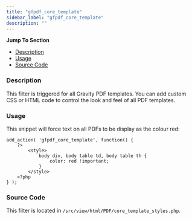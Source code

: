 ```yaml
---
title: "gfpdf_core_template"
sidebar_label: "gfpdf_core_template"
description: ""
---
```


**Jump To Section**

* [Description](#description)
* [Usage](#usage)
* [Source Code](#source-code)

### Description 

This filter is triggered for all Gravity PDF templates. You can add custom CSS or HTML code to control the look and feel of all PDF templates.

### Usage 

This snippet will force text on all PDFs to be display as the colour red:

```.language-php 
add_action( 'gfpdf_core_template', function() {
	?>
		<style>
			body div, body table td, body table th {
				color: red !important;
			}
		</style>
	<?php
} );
```

### Source Code 

This filter is located in `/src/view/html/PDF/core_template_styles.php`.